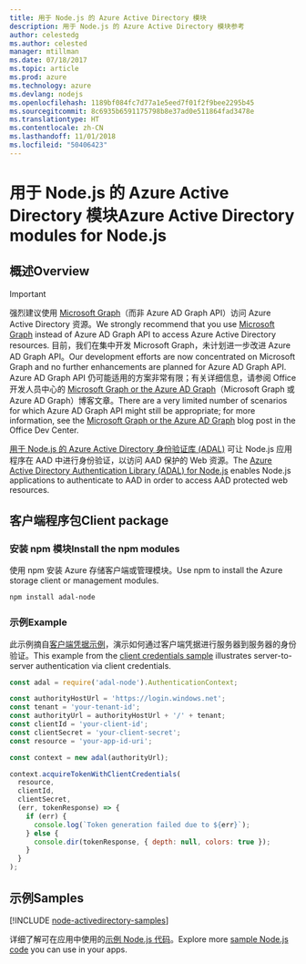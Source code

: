 ```yaml
---
title: 用于 Node.js 的 Azure Active Directory 模块
description: 用于 Node.js 的 Azure Active Directory 模块参考
author: celestedg
ms.author: celested
manager: mtillman
ms.date: 07/18/2017
ms.topic: article
ms.prod: azure
ms.technology: azure
ms.devlang: nodejs
ms.openlocfilehash: 1189bf084fc7d77a1e5eed7f01f2f9bee2295b45
ms.sourcegitcommit: 8c6935b6591175798b8e37ad0e511864fad3478e
ms.translationtype: HT
ms.contentlocale: zh-CN
ms.lasthandoff: 11/01/2018
ms.locfileid: "50406423"
---
```

# <a name="azure-active-directory-modules-for-nodejs"></a><span data-ttu-id="9d933-103">用于 Node.js 的 Azure Active Directory 模块</span><span class="sxs-lookup"><span data-stu-id="9d933-103">Azure Active Directory modules for Node.js</span></span>

## <a name="overview"></a><span data-ttu-id="9d933-104">概述</span><span class="sxs-lookup"><span data-stu-id="9d933-104">Overview</span></span>

> [!IMPORTANT]
> <span data-ttu-id="9d933-105">强烈建议使用 [Microsoft Graph](https://graph.microsoft.io/)（而非 Azure AD Graph API）访问 Azure Active Directory 资源。</span><span class="sxs-lookup"><span data-stu-id="9d933-105">We strongly recommend that you use [Microsoft Graph](https://graph.microsoft.io/) instead of Azure AD Graph API to access Azure Active Directory resources.</span></span> <span data-ttu-id="9d933-106">目前，我们在集中开发 Microsoft Graph，未计划进一步改进 Azure AD Graph API。</span><span class="sxs-lookup"><span data-stu-id="9d933-106">Our development efforts are now concentrated on Microsoft Graph and no further enhancements are planned for Azure AD Graph API.</span></span> <span data-ttu-id="9d933-107">Azure AD Graph API 仍可能适用的方案非常有限；有关详细信息，请参阅 Office 开发人员中心的 [Microsoft Graph or the Azure AD Graph](https://dev.office.com/blogs/microsoft-graph-or-azure-ad-graph)（Microsoft Graph 或 Azure AD Graph）博客文章。</span><span class="sxs-lookup"><span data-stu-id="9d933-107">There are a very limited number of scenarios for which Azure AD Graph API might still be appropriate; for more information, see the [Microsoft Graph or the Azure AD Graph](https://dev.office.com/blogs/microsoft-graph-or-azure-ad-graph) blog post in the Office Dev Center.</span></span>

<span data-ttu-id="9d933-108">[用于 Node.js 的 Azure Active Directory 身份验证库 (ADAL)](https://www.npmjs.com/package/adal-node) 可让 Node.js 应用程序在 AAD 中进行身份验证，以访问 AAD 保护的 Web 资源。</span><span class="sxs-lookup"><span data-stu-id="9d933-108">The [Azure Active Directory Authentication Library (ADAL) for Node.js](https://www.npmjs.com/package/adal-node) enables Node.js applications to authenticate to AAD in order to access AAD protected web resources.</span></span>

## <a name="client-package"></a><span data-ttu-id="9d933-109">客户端程序包</span><span class="sxs-lookup"><span data-stu-id="9d933-109">Client package</span></span>

### <a name="install-the-npm-modules"></a><span data-ttu-id="9d933-110">安装 npm 模块</span><span class="sxs-lookup"><span data-stu-id="9d933-110">Install the npm modules</span></span>

<span data-ttu-id="9d933-111">使用 npm 安装 Azure 存储客户端或管理模块。</span><span class="sxs-lookup"><span data-stu-id="9d933-111">Use npm to install the Azure storage client or management modules.</span></span>

```bash
npm install adal-node
```   

### <a name="example"></a><span data-ttu-id="9d933-112">示例</span><span class="sxs-lookup"><span data-stu-id="9d933-112">Example</span></span>

<span data-ttu-id="9d933-113">此示例摘自[客户端凭据示例](https://github.com/MSOpenTech/azure-activedirectory-library-for-nodejs/blob/master/sample/client-credentials-sample.js)，演示如何通过客户端凭据进行服务器到服务器的身份验证。</span><span class="sxs-lookup"><span data-stu-id="9d933-113">This example from the [client credentials sample](https://github.com/MSOpenTech/azure-activedirectory-library-for-nodejs/blob/master/sample/client-credentials-sample.js) illustrates server-to-server authentication via client credentials.</span></span>

```javascript
const adal = require('adal-node').AuthenticationContext;

const authorityHostUrl = 'https://login.windows.net';
const tenant = 'your-tenant-id';
const authorityUrl = authorityHostUrl + '/' + tenant;
const clientId = 'your-client-id';
const clientSecret = 'your-client-secret';
const resource = 'your-app-id-uri';

const context = new adal(authorityUrl);

context.acquireTokenWithClientCredentials(
  resource,
  clientId,
  clientSecret,
  (err, tokenResponse) => {
    if (err) {
      console.log(`Token generation failed due to ${err}`);
    } else {
      console.dir(tokenResponse, { depth: null, colors: true });
    }
  }
);
```

## <a name="samples"></a><span data-ttu-id="9d933-114">示例</span><span class="sxs-lookup"><span data-stu-id="9d933-114">Samples</span></span>

[!INCLUDE [node-activedirectory-samples](../docs-ref-conceptual/includes/activedirectory-samples.md)]

<span data-ttu-id="9d933-115">详细了解可在应用中使用的[示例 Node.js 代码](https://azure.microsoft.com/resources/samples/?platform=nodejs)。</span><span class="sxs-lookup"><span data-stu-id="9d933-115">Explore more [sample Node.js code](https://azure.microsoft.com/resources/samples/?platform=nodejs) you can use in your apps.</span></span>
